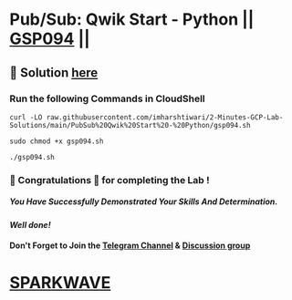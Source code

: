 # Pub/Sub: Qwik Start - Python || [GSP094](https://www.cloudskillsboost.google/focuses/2775?parent=catalog) ||

## 🔑 Solution [here](https://www.youtube.com/@sparkwave.01)

### Run the following Commands in CloudShell
```
curl -LO raw.githubusercontent.com/imharshtiwari/2-Minutes-GCP-Lab-Solutions/main/PubSub%20Qwik%20Start%20-%20Python/gsp094.sh

sudo chmod +x gsp094.sh

./gsp094.sh
```

### 🐼 Congratulations 🎉 for completing the Lab !

##### *You Have Successfully Demonstrated Your Skills And Determination.*

#### *Well done!*

#### Don't Forget to Join the [Telegram Channel](https://t.me/sparkwave.01) & [Discussion group](https://t.me/sparkwave.01chats)

# [SPARKWAVE](https://www.youtube.com/@sparkwave.01)
